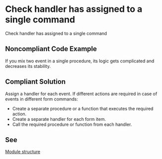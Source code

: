 # Check handler has assigned to a single command

Check handler has assigned to a single command

## Noncompliant Code Example

If you mix two event in a single procedure, its logic gets complicated and decreases its stability.

## Compliant Solution

Assign a handler for each event. If different actions are required in case of events in different form commands:
- Create a separate procedure or a function that executes the required action.
- Сreate a separate handler for each form item.
- Call the required procedure or function from each handler.

## See

[Module structure](https://support.1ci.com/hc/en-us/articles/360011002360-Module-structure#2.4.3)
